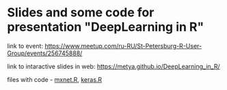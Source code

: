 # Slides and some code for presentation "DeepLearning in R"

link to event: https://www.meetup.com/ru-RU/St-Petersburg-R-User-Group/events/256745888/

link to intaractive slides in web: https://metya.github.io/DeepLearning_in_R/

files with code - [mxnet.R](https://github.com/metya/DeepLearning_in_R/blob/master/keras.R), [keras.R](https://github.com/metya/DeepLearning_in_R/blob/master/mxnet.R) 


